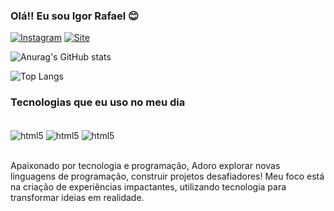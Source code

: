 

### Olá!! Eu sou Igor Rafael 😊

[![Instagram](https://img.shields.io/badge/Instagram-E4405F?style=for-the-badge&logo=instagram&logoColor=white)](https://www.instagram.com/7.iigx/)
[![Site](https://img.shields.io/badge/website-000000?style=for-the-badge&logo=About.me&logoColor=white)](https://igdev-front.github.io/Analises-Statys/)

![Anurag's GitHub stats](https://github-readme-stats.vercel.app/api?username=igdev-front&show_icons=true&theme=synthwave)

![Top Langs](https://github-readme-stats.vercel.app/api/top-langs/?username=igdev-front&layout=compact)

### Tecnologias que eu uso no meu dia

<div styles="display: inline_block"><br/>
    <img align="center" alt="html5" src="https://img.shields.io/badge/HTML5-E34F26?style=for-the-badge&logo=html5&logoColor=white" /> <img align="center" alt="html5" src="https://img.shields.io/badge/CSS3-1572B6?style=for-the-badge&logo=css3&logoColor=white" /> <img align="center" alt="html5" src="https://img.shields.io/badge/JavaScript-F7DF1E?style=for-the-badge&logo=javascript&logoColor=black" />
</div><br>

Apaixonado por tecnologia e programação, Adoro explorar novas linguagens de programação, construir projetos desafiadores!  Meu foco está na criação de experiências impactantes, utilizando tecnologia para transformar ideias em realidade.
